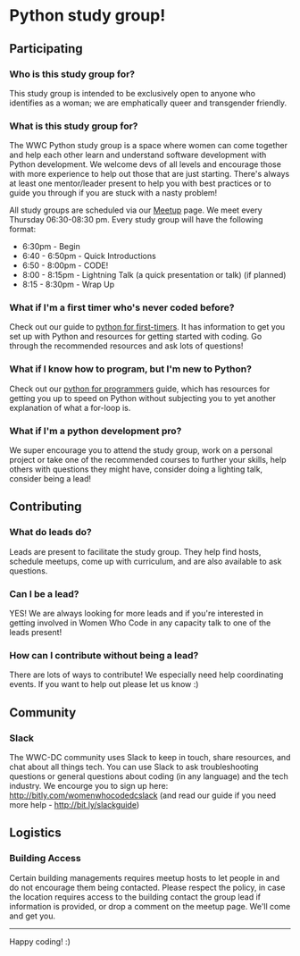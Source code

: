 # Python study group!

## Participating

### Who is this study group for?

This study group is intended to be exclusively open to anyone who identifies as a woman; we are emphatically queer and transgender friendly.

### What is this study group for?

The WWC Python study group is a space where women can come together and help each other learn and understand software development with Python development. We welcome devs of all levels and encourage those with more experience to help out those that are just starting. There's always at least one mentor/leader present to help you with best practices or to guide you through if you are stuck with a nasty problem!

All study groups are scheduled via our [Meetup](http://www.meetup.com/Women-Who-Code-DC/) page. We meet every Thursday 06:30-08:30 pm. Every study group will have the following format:

* 6:30pm  - Begin
* 6:40 - 6:50pm - Quick Introductions
* 6:50 - 8:00pm - CODE!
* 8:00 - 8:15pm - Lightning Talk (a quick presentation or talk) (if planned)
* 8:15 - 8:30pm - Wrap Up

### What if I'm a first timer who's never coded before?

Check out our guide to [python for first-timers](first_timers_guide.md). It has information to get you set up with Python and resources for getting started with coding. Go through the recommended resources and ask lots of questions!

### What if I know how to program, but I'm new to Python?

Check out our [python for programmers](python_for_programmers.md) guide, which has resources for getting you up to speed on Python without subjecting you to yet another explanation of what a for-loop is.

### What if I'm a python development pro?

We super encourage you to attend the study group, work on a personal project or take one of the recommended courses to further your skills, help others with questions they might have, consider doing a lighting talk, consider being a lead!

## Contributing

### What do leads do?

Leads are present to facilitate the study group. They help find hosts, schedule meetups, come up with curriculum, and are also available to ask questions.

### Can I be a lead?

YES! We are always looking for more leads and if you're interested in getting involved in Women Who Code in any capacity talk to one of the leads present!

### How can I contribute without being a lead?

There are lots of ways to contribute! We especially need help coordinating events. If you want to help out please let us know :)

## Community

### Slack

The WWC-DC community uses Slack to keep in touch, share resources, and chat about all things tech. You can use Slack to ask troubleshooting questions or general questions about coding (in any language) and the tech industry. We encourge you to sign up here:  http://bitly.com/womenwhocodedcslack (and read our guide if you need more help - http://bit.ly/slackguide)

## Logistics

### Building Access

Certain building managements requires meetup hosts to let people in and do not encourage them being contacted. Please respect the policy, in case the location requires access to the building contact the group lead if information is provided, or drop a comment on the meetup page. We'll come and get you.

---

Happy coding! :)
